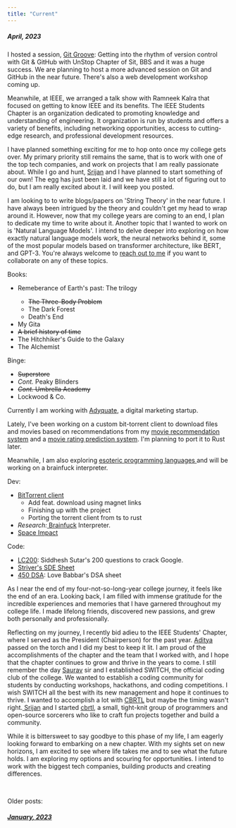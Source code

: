 ```yaml
---
title: "Current"
---
```


<h5>April, 2023</h5>
<p>
                        I hosted a session, <a
                            href="https://www.linkedin.com/posts/anubhabpatnaik0530_git-groove-getting-into-the-rhythm-of-version-activity-7050527332519862272-jniz?utm_source=share&utm_medium=member_desktop">
                            Git Groove</a>: Getting into the rhythm of version control with Git & GitHub with UnStop
                        Chapter of Sit, BBS and it was a huge success.
                        We are planning to host a more advanced session on Git and GitHub in the near future. There's
                        also a web development workshop coming up.
                    </p>
                    <p>
                        Meanwhile, at IEEE, we arranged a talk show with Ramneek
                        Kalra that focused on getting to know IEEE and its benefits. The IEEE Students Chapter is
                        an organization dedicated to promoting knowledge and understanding of engineering. It
                        organization is run by students and offers a variety of benefits, including networking
                        opportunities, access to cutting-edge research, and professional development resources.
                    </p>
                    <p>
                        I have planned something exciting for me to hop onto once my college gets over. My primary
                        priority still remains the same, that is to work with one of the top tech companies, and work
                        on projects that I am really passionate about. While I go and hunt, <a
                            href="https://injuly.in">Srijan</a> and I have planned to start something of our own! The
                        egg has just been laid and we have still a lot of figuring out to do, but I am really excited
                        about it. I will keep you posted.
                    </p>
                    <p>
                        I am looking to to write blogs/papers on 'String Theory' in the near future. I have always been
                        intrigued by the theory and couldn't get my head to wrap around it.
                        However, now that my college years are coming to an end, I plan to dedicate my time to write
                        about it.
                        Another topic that I wanted to work on is 'Natural Language Models'. I intend to delve deeper
                        into exploring on how exactly natural language models work, the neural networks behind it, some
                        of the most popular models based on transformer architecture, like BERT, and GPT-3. You're
                        always welcome to <a href="mailto:anubhabr50@gmail.com"> reach out to me</a> if you want to
                        collaborate on any of these topics.
                    </p>
                    <p>
                        Books:
                    <ul>
                        <li> Remeberance of Earth's past: The trilogy</li>
                    <ul>
                            <s>
                                <li> The Three-Body Problem</li>
                            </s>
                            <!-- <s> -->
                            <li> The Dark Forest</li>
                            <!-- </s> -->
                            <!-- <s> -->
                            <li> Death's End</li>
                            <!-- </s> -->
                    </ul>
                    <li> My Gita</li>
                        <s>
                            <li> A brief history of time</li>
                        </s>
                        <li> The Hitchhiker's Guide to the Galaxy</li>
                        <li> The Alchemist</li>
                    </ul>
                    </p>
                    <p>
                        Binge:
                    <ul>
                        <s>
                            <li>Superstore</li>
                        </s>
                        <li> <i>Cont.</i> Peaky Blinders</li>
                        <s>
                            <li><i>Cont.</i> Umbrella Academy</li>
                        </s>
                        <li>
                            Lockwood & Co.
                        </li>
                    </ul>
                    </p>
                    <p>
                        Currently I am working with <a href="https://adyquate.com">Adyquate</a>, a digital marketing
                        startup.
                    </p>
                    <p>
                        Lately, I've been working on a custom bit-torrent client to download files and movies based on
                        recommendations from my <a target="_blank" id="mvr"
                            href="https://github.com/fuzzymfx/Movie-recommendation">movie recommendation system</a> and
                        a
                        <a target="_blank" id="mvrp" href="https://github.com/fuzzymfx/Movie-rating-prediction">movie
                            rating prediction
                            system</a>. I'm planning to port it to Rust later.
                    </p>
                    <p>
                        Meanwhile, I am also exploring <a target="_blank" id="esolang"
                            href="https://en.wikipedia.org/wiki/Esoteric_programming_language">
                            esoteric programming languages
                        </a> and will be working on a brainfuck interpreter.
                    </p>
                    <p>
                        Dev:
                    <ul>
                        <li>
                            <a href=" https://github.com/fuzzymfx/bittorrent-client ">BitTorrent client</a>
                            <ul>
                                <li>Add feat. download using magnet links</li>
                                <li>Finishing up with the project</li>
                                <li>Porting the torrent client from ts to rust</li>
                            </ul>
                        </li>
                        <li>
                            <i>Research:</i><a href="https://en.wikipedia.org/wiki/Brainfuck">
                                Brainfuck</a> Interpreter.
                        </li>
                        <li><a href="https://en.wikipedia.org/wiki/Space_Impact">Space Impact</a></li>
                    </ul>
                    </p>
                    <p>
                        Code:
                    <ul>
                        <li> <a
                                href="
      https://medium.com/@siddhism/how-i-prepared-for-google-0-leetcode-questions-to-200-questions-e37690ebce85 ">LC200</a>:
                            Siddhesh Sutar's 200 questions to crack Google. </li>
                        <li><a
                                href=" https://takeuforward.org/interviews/strivers-sde-sheet-top-coding-interview-problems/ ">
                                Striver's SDE Sheet</li></a>
                        <li> <a href="https://www.geeksforgeeks.org/dsa-sheet-by-love-babbar/">450 DSA</a>:
                            Love Babbar's DSA sheet
                        </li>
                    </ul>
                    </p>
                    <p>
                        As I near the end of my four-not-so-long-year college journey, it feels like the end of an era.
                        Looking back, I am filled with immense gratitude for the incredible experiences and memories
                        that I have
                        garnered throughout my college life. I made lifelong friends, discovered
                        new passions, and grew both personally and professionally.
                    </p>
                    <p>
                        Reflecting on my journey, I recently bid adieu to the IEEE Students' Chapter, where I served as
                        the
                        President (Chairperson) for the past year. <a
                            href="https://www.linkedin.com/in/aditya-viswabhusan/">Aditya</a> passed on the torch and I
                        did my best to keep it lit. I am proud of the
                        accomplishments of the chapter and the team that I worked with, and I hope that the chapter
                        continues to grow and thrive in the years to come. I still remember the day <a
                            href="https://www.linkedin.com/in/saurav-jha-4a01341b1/">Saurav</a> sir and I established
                        SWITCH, the official coding club of the college. We wanted to establish a coding community for
                        students by conducting workshops, hackathons, and
                        coding competitions. I wish SWITCH all the best with its new management and hope it continues to
                        thrive.
                        I wanted to accomplish a lot with <a href="https://cbrtl.github.io">CBRTL</a> but maybe the
                        timing wasn't right.<a href="https://injuly.in"> Srijan</a> and I started <a target="_blank"
                            href="https://cbrtl.github.io">cbrtl</a>, a small, tight-knit group of programmers and
                        open-source sorcerers who like to craft fun projects together and
                        build a community.
                    </p>
                    <p>
                        While it is bittersweet to say goodbye to this phase of my life, I am eagerly looking forward to
                        embarking on a new chapter. With my sights set on new horizons, I am excited to see where life
                        takes me and to see what the future holds. I am exploring my options and scouring for opportunities. I intend to work with the biggest tech
                        companies, building products and creating differences.
                    </p>
                    <br>
                    <p>
                        Older posts:
                    <ul style="
                            list-style: none;
                            padding-left: 0;
                    ">
                        <a href="/january23.html" class="link">
                            <h5> January, 2023</h5>
                        </a>
                    </ul>
                    </p>
